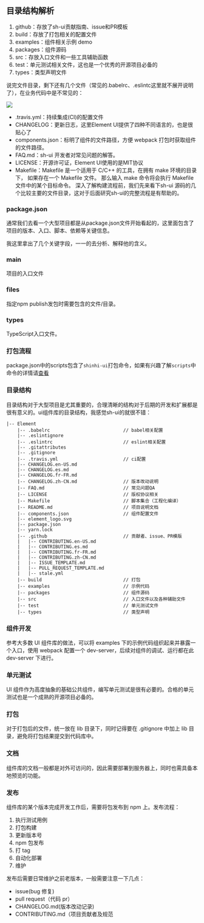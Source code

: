 ## 目录结构解析

1. github：存放了sh-ui贡献指南、issue和PR模板
2. build：存放了打包相关的配置文件
3. examples：组件相关示例 demo
4. packages：组件源码
5. src：存放入口文件和一些工具辅助函数
6. test：单元测试相关文件，这也是一个优秀的开源项目必备的
7. types：类型声明文件

说完文件目录，剩下还有几个文件（常见的.babelrc、.eslintc这里就不展开说明了），在业务代码中是不常见的：

<img src="https://image-static.segmentfault.com/884/499/884499453-5fade22b5a148_articlex"/>

+ .travis.yml：持续集成(CI)的配置文件
+ CHANGELOG：更新日志，这里Element UI提供了四种不同语言的，也是很贴心了
+ components.json：标明了组件的文件路径，方便 webpack 打包时获取组件的文件路径。
+ FAQ.md：sh-ui 开发者对常见问题的解答。
+ LICENSE：开源许可证，Element UI使用的是MIT协议
+ Makefile：Makefile 是一个适用于 C/C++ 的工具，在拥有 make 环境的目录下， 如果存在一个 Makefile 文件。 那么输入 make 命令将会执行 Makefile 文件中的某个目标命令。
深入了解构建流程前，我们先来看下sh-ui 源码的几个比较主要的文件目录，这对于后面研究sh-ui的完整流程是有帮助的。

### package.json

通常我们去看一个大型项目都是从package.json文件开始看起的，这里面包含了项目的版本、入口、脚本、依赖等关键信息。

我这里拿出了几个关键字段，一一的去分析、解释他的含义。

### main

项目的入口文件

### files

指定npm publish发包时需要包含的文件/目录。

### types

TypeScript入口文件。

### 打包流程

package.json中的scripts包含了`shinhi-ui`打包命令，如果有兴趣了解`scripts`中命令的详情请[查看](https://segmentfault.com/a/1190000038155023)

### 目录结构

目录结构对于大型项目是尤其重要的，合理清晰的结构对于后期的开发和扩展都是很有意义的。ui组件库的目录结构，我感觉sh-ui的就很不错：

	|-- Element
		|-- .babelrc                           // babel相关配置
		|-- .eslintignore
		|-- .eslintrc                          // eslint相关配置
		|-- .gitattributes
		|-- .gitignore
		|-- .travis.yml                        // ci配置
		|-- CHANGELOG.en-US.md
		|-- CHANGELOG.es.md
		|-- CHANGELOG.fr-FR.md
		|-- CHANGELOG.zh-CN.md                 // 版本改动说明
		|-- FAQ.md                             // 常见问题QA
		|-- LICENSE                            // 版权协议相关
		|-- Makefile                           // 脚本集合（工程化编译）
		|-- README.md                          // 项目说明文档
		|-- components.json                    // 组件配置文件
		|-- element_logo.svg
		|-- package.json
		|-- yarn.lock
		|-- .github                            // 贡献者、issue、PR模版
		|   |-- CONTRIBUTING.en-US.md
		|   |-- CONTRIBUTING.es.md
		|   |-- CONTRIBUTING.fr-FR.md
		|   |-- CONTRIBUTING.zh-CN.md
		|   |-- ISSUE_TEMPLATE.md
		|   |-- PULL_REQUEST_TEMPLATE.md
		|   |-- stale.yml
		|-- build                              // 打包
		|-- examples                           // 示例代码
		|-- packages                           // 组件源码
		|-- src                                // 入口文件以及各种辅助文件
		|-- test                               // 单元测试文件
		|-- types                              // 类型声明

### 组件开发

参考大多数 UI 组件库的做法，可以将 examples 下的示例代码组织起来并暴露一个入口，使用 webpack 配置一个 dev-server，后续对组件的调试、运行都在此 dev-server 下进行。

### 单元测试

UI 组件作为高度抽象的基础公共组件，编写单元测试是很有必要的。合格的单元测试也是一个成熟的开源项目必备的。

### 打包

对于打包后的文件，统一放在 lib 目录下，同时记得要在 .gitignore 中加上 lib 目录，避免将打包结果提交到代码库中。

### 文档

组件库的文档一般都是对外可访问的，因此需要部署到服务器上，同时也需具备本地预览的功能。

### 发布

组件库的某个版本完成开发工作后，需要将包发布到 npm 上。发布流程：

1. 执行测试用例
2. 打包构建
3. 更新版本号
4. npm 包发布
5. 打 tag
6. 自动化部署
7. 维护

发布后需要日常维护之前老版本，一般需要注意一下几点：

- issue(bug 修复)
- pull request（代码 pr）
- CHANGELOG.md(版本改动记录)
- CONTRIBUTING.md（项目贡献者及规范